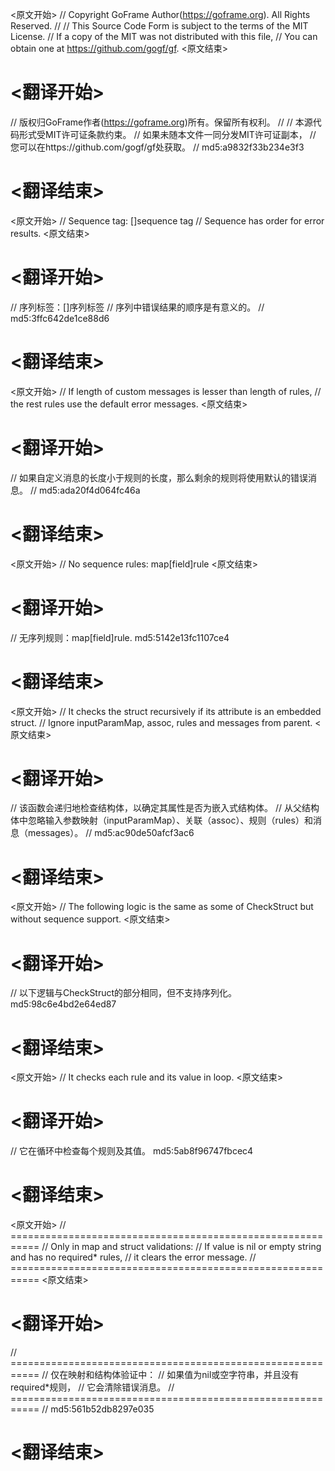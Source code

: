 
<原文开始>
// Copyright GoFrame Author(https://goframe.org). All Rights Reserved.
//
// This Source Code Form is subject to the terms of the MIT License.
// If a copy of the MIT was not distributed with this file,
// You can obtain one at https://github.com/gogf/gf.
<原文结束>

# <翻译开始>
// 版权归GoFrame作者(https://goframe.org)所有。保留所有权利。
//
// 本源代码形式受MIT许可证条款约束。
// 如果未随本文件一同分发MIT许可证副本，
// 您可以在https://github.com/gogf/gf处获取。
// md5:a9832f33b234e3f3
# <翻译结束>


<原文开始>
	// Sequence tag: []sequence tag
	// Sequence has order for error results.
<原文结束>

# <翻译开始>
// 序列标签：[]序列标签
// 序列中错误结果的顺序是有意义的。
// md5:3ffc642de1ce88d6
# <翻译结束>


<原文开始>
					// If length of custom messages is lesser than length of rules,
					// the rest rules use the default error messages.
<原文结束>

# <翻译开始>
// 如果自定义消息的长度小于规则的长度，那么剩余的规则将使用默认的错误消息。
// md5:ada20f4d064fc46a
# <翻译结束>


<原文开始>
// No sequence rules: map[field]rule
<原文结束>

# <翻译开始>
// 无序列规则：map[field]rule. md5:5142e13fc1107ce4
# <翻译结束>


<原文开始>
	// It checks the struct recursively if its attribute is an embedded struct.
	// Ignore inputParamMap, assoc, rules and messages from parent.
<原文结束>

# <翻译开始>
// 该函数会递归地检查结构体，以确定其属性是否为嵌入式结构体。
// 从父结构体中忽略输入参数映射（inputParamMap）、关联（assoc）、规则（rules）和消息（messages）。
// md5:ac90de50afcf3ac6
# <翻译结束>


<原文开始>
// The following logic is the same as some of CheckStruct but without sequence support.
<原文结束>

# <翻译开始>
// 以下逻辑与CheckStruct的部分相同，但不支持序列化。 md5:98c6e4bd2e64ed87
# <翻译结束>


<原文开始>
// It checks each rule and its value in loop.
<原文结束>

# <翻译开始>
// 它在循环中检查每个规则及其值。 md5:5ab8f96747fbcec4
# <翻译结束>


<原文开始>
			// ===========================================================
			// Only in map and struct validations:
			// If value is nil or empty string and has no required* rules,
			// it clears the error message.
			// ===========================================================
<原文结束>

# <翻译开始>
// ===========================================================
// 仅在映射和结构体验证中：
// 如果值为nil或空字符串，并且没有required*规则，
// 它会清除错误消息。
// ===========================================================
// md5:561b52db8297e035
# <翻译结束>

